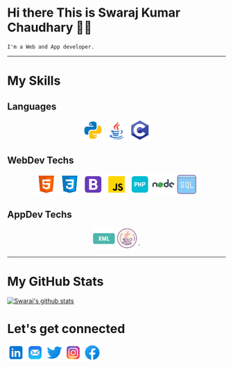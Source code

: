 # Hi there This is Swaraj Kumar Chaudhary :man_student:

    I'm a Web and App developer.

<hr>

# My Skills

## Languages

<p align="middle">
    <img src="./Pics/python.png" width="50" height="50"> 
    <img src="./Pics/java.png" width="50" height="50"> 
    <img src="./Pics/c.png" width="50" height="50"> 
</p>

## WebDev Techs

<p align="middle">
    <img src="./Pics/html5.png" width="50" height="50"> 
    <img src="./Pics/css3.png" width="50" height="50"> 
    <img src="./Pics/bootstrap.png" width="50" height="50"> 
    <img src="./Pics/javascript.png" width="50" height="50"> 
    <img src="./Pics/php.png" width="50" height="50"> 
    <img src="./Pics/nodejs.png" width="50" height="50">  
    <img src="./Pics/sql.png" width="50" height="50">  
</p>


## AppDev Techs
<p align="middle">
    <img src="./Pics/xml.png" width="50" height="50">
    <img src="./Pics/Xmljava.png" width="50" height="50">`
</p>

<hr>

# My GitHub Stats
[![Swaraj's github stats](https://github-readme-stats.vercel.app/api?username=hap2y1122)](https://github.com/hap2y1122/github-readme-stats)

# Let's get connected
<p align="left">
    <a href="https://www.linkedin.com/in/swaraj--kumar/" target="_blank"> <img src="./Pics/linkedin.png" width="40" height="40"></a>
    <a href="mailto:b190040@nitsikkim.ac.in" target="_blank"> <img src="./Pics/mail.png" width="40" height="40"></a>
    <a href="https://twitter.com/SwarajKumarCha3" target="_blank"> <img src="./Pics/twitter.png" width="40" height="40"></a>
    <a href="https://www.instagram.com/swaraj1729/" target="_blank"> <img src="./Pics/instagram.png" width="40" height="40"></a>
    <a href="https://www.facebook.com/swaraj4715/" target="_blank"> <img src="./Pics/facebook.png" width="40" height="40"></a>
</p>
